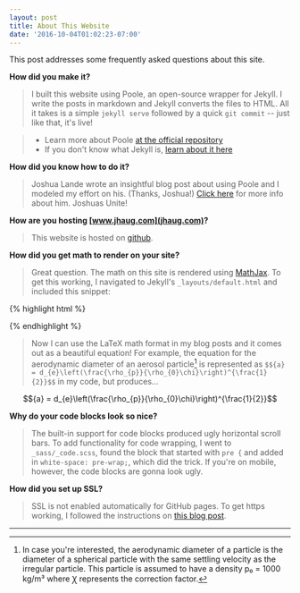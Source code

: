 ```yaml
---
layout: post
title: About This Website
date: '2016-10-04T01:02:23-07:00'
---
```



<div class="message">
This post addresses some frequently asked questions about this site.
</div>

**How did you make it?**

> I built this website using Poole, an open-source wrapper for Jekyll.  I write the posts in markdown and Jekyll converts the files to HTML.  All it takes is a simple `jekyll serve` followed by a quick `git commit` -- just like that, it's live!  

> * Learn more about Poole [at the official repository](https://github.com/poole/poole)
> * If you don't know what Jekyll is, [learn about it here](http://jekyllrb.com/)




**How did you know how to do it?**

> Joshua Lande wrote an insightful blog post about using Poole and I modeled my effort on his.  (Thanks, Joshua!) [Click here](http://joshualande.com/about/) for more info about him.  Joshuas Unite!




**How are you hosting [www.jhaug.com](jhaug.com)?**

> This website is hosted on [github](https://github.com/joshhaug/joshhaug.github.io).  




**How did you get math to render on your site?**

> Great question.  The math on this site is rendered using [MathJax](https://www.mathjax.org/).  To get this working, I navigated to Jekyll's `_layouts/default.html` and included this snippet:

{% highlight html %}
<script type="text/javascript"
    src="http://cdn.mathjax.org/mathjax/latest/MathJax.js?config=TeX-AMS-MML_HTMLorMML">
</script>
{% endhighlight %}

> Now I can use the LaTeX math format in my blog posts and it comes out as a beautiful equation!  For example, the equation for the aerodynamic diameter of an aerosol particle[^fn-aerodyn] is represented as `$${a} = d_{e}\left(\frac{\rho_{p}}{\rho_{0}\chi}\right)^{\frac{1}{2}}$$` in my code, but produces...

$${a} = d_{e}\left(\frac{\rho_{p}}{\rho_{0}\chi}\right)^{\frac{1}{2}}$$


**Why do your code blocks look so nice?**

> The built-in support for code blocks produced ugly horizontal scroll bars.  To add functionality for code wrapping, I went to `_sass/_code.scss`, found the block that started with `pre {` and added in `white-space: pre-wrap;`, which did the trick.  If you're on mobile, however, the code blocks are gonna look ugly.  


**How did you set up SSL?**

> SSL is not enabled automatically for GitHub pages.  To get https working, I followed the instructions on [this blog post](https://sheharyar.me/blog/free-ssl-for-github-pages-with-custom-domains/).

-----
[^fn-aerodyn]: In case you're interested, the aerodynamic diameter of a particle is the diameter of a spherical particle with the same settling velocity as the irregular particle.  This particle is assumed to have a density p₀ = 1000 kg/m³ where Ꭓ represents the correction factor.  







